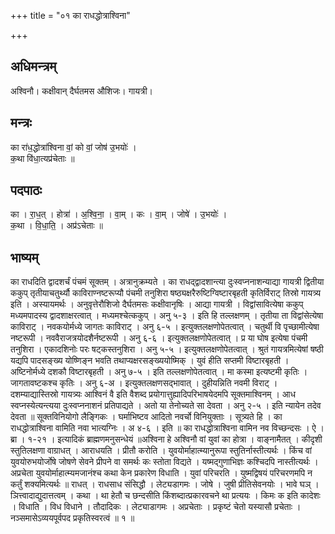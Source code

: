 +++
title = "०१ का राधद्धोत्राश्विना"

+++
## अधिमन्त्रम्
अश्विनौ। कक्षीवान् दैर्घतमस औशिजः। गायत्री।

## मन्त्रः
का रा॑ध॒द्धोत्रा॑श्विना वां॒ को वां॒ जोष॑ उ॒भयोः॑ ।  
क॒था वि॑धा॒त्यप्र॑चेताः ॥

## पदपाठः
का । रा॒ध॒त् । होत्रा॑ । अ॒श्वि॒ना॒ । वा॒म् । कः । वा॒म् । जोषे॑ । उ॒भयोः॑ ।  
क॒था । वि॒धा॒ति॒ । अप्र॑ऽचेताः ॥

## भाष्यम्
का राधदिति द्वादशर्चं पंचमं सूक्तम् । अत्रानुक्रम्यते । का राधद्द्वादशान्त्या दुःस्वप्ननाशन्याद्या गायत्री द्वितीया ककुप् तृतीयाचतुर्थ्यौ काविराण्नष्टरूप्यौ पंचमी तनुशिरा षष्ठ्यक्षरैरुष्टिग्विष्टारबृहती कृतिर्विराट् तिस्रो गायत्र्य इति । अस्यायमर्थः । अनुवृत्तेरौशिजो दैर्घतमसः कक्षीवानृषिः । आद्या गायत्री । विद्वांसावित्येषा ककुप् मध्यमपादस्य द्वादशाक्षरत्वात् । मध्यमश्चेत्ककुप् । अनु ५-३ । इति हि तल्लक्षणम् । तृतीया ता विद्वांसेत्येषा काविराट् । नवकयोर्मध्ये जागतः काविराट् । अनु ६-५ । इत्युक्तलक्षणोपेतत्वात् । चतुर्थी वि पृच्छामीत्येषा नष्टरूपी । नववैराजत्रयोदशैर्नष्टरूपी । अनु ६-६ । इत्युक्तलक्षणोपेतत्वात् । प्र या घोष इत्येषा पंचमी तनुशिरा । एकादशिनोः परः षट्कस्तनुशिरा । अनु ५-५ । इत्युक्तलक्षणोपेतत्वात् । श्रुतं गायत्रमित्येषां षष्ठी यद्यपि पादसङ्ख्य योष्णिङ्न भवति तथाप्यक्षरसङ्ख्ययोष्मिक् । युवं हीति सप्तमी विष्टारबृहती । अष्टिनोर्मध्ये दशकौ विष्टारबृहती । अनु ७-५ । इति तल्लक्षणोपेतत्वात् । मा कस्मा इत्यष्टमी कृतिः । जागतावष्टकश्च कृतिः । अनु ६-अ । इत्युक्तलक्षणसद्भावात् । दुहीयन्निति नवमी विराट् । दशम्याद्यास्तिस्रो गायत्र्यः आश्विनं वै इति वैशब्द प्रयोगात्तुह्यादिपरिभाषयेदमपि सूक्तमाश्विनम् । आध स्वप्नस्येत्यन्त्यया दुःस्वप्ननाशनं प्रतिपाद्यते । अतो या तेनोच्यते सा देवता । अनु २-५ । इति न्यायेन तदेव देवता ॥ सूक्तविनियोगो लैङ्गिकः । घर्माभिष्टव आदितो नवर्चो विनियुक्ताः । सूत्र्यते हि । का राधद्धोत्राश्विना वामिति नवा भात्यग्निः । अ ४-६ । इति ॥ का राधद्धोत्राश्विना वामिन नव विच्छन्दसः । ऐ । ब्रा । १-२१ । इत्यादिकं ब्राह्मणमनुसन्धेयं ॥अश्विना हे अश्विनौ वां युवां का होत्रा । वाङ्नामैतत् । कीदृशी स्तुतिलक्षणा वाग्राधत् । आराधयति । प्रीतौ करोति । युवयोर्माहात्म्यानुरूपा स्तुतिर्नास्तीत्यर्थः । किंच वां युवयोरुभयोर्जोषे जोषणे सेवने प्रीपने वा समर्थः कः स्तोता विद्यते । यष्मद्गुणाभिज्ञः कश्चिदपि नास्तीत्यर्थः । अप्रचेता युवयोर्माहात्म्यमजानंश्च कथा केन प्रकारेण विधाति । युवां परिचरति । युष्मद्विषयं परिचरणमपि न कर्तुं शक्यमित्यर्थः ॥ राधत् । राधसाध संसिद्धौ । लेट्यडागमः । जोषे । जुषी प्रीतिसेवनयोः । भावे घञ् । ञित्त्वादाद्युदात्तत्वम् । कथा । था हेतौ च छन्दसीति किंशब्दात्प्रकारवचने था प्रत्ययः । किमः क इति कादेशः । विधाति । विध विधाने । तौदादिकः । लेट्याडागमः । अप्रचेताः । प्रकृष्टं चेतो यस्यासौ प्रचेताः । नञ्समासेऽव्ययपूर्वपद प्रकृतिस्वरत्वं ॥ १ ॥